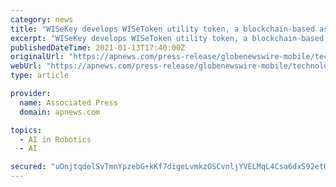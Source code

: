 ```yaml
---
category: news
title: "WISeKey develops WISeToken utility token, a blockchain-based asset for drones and robots to ..."
excerpt: "WISeKey develops WISeToken utility token, a blockchain-based asset for drones and robots to secure IoT interactions (drone-to-drone or people-to-drone), recognize and trust each other WISeTokens will not be listed on secondary markets,"
publishedDateTime: 2021-01-13T17:40:00Z
originalUrl: "https://apnews.com/press-release/globenewswire-mobile/technology-business-industrial-products-and-services-robotics-drone-aircraft-5dc5fe3f5a4dd0a08e93e7749a9169b3"
webUrl: "https://apnews.com/press-release/globenewswire-mobile/technology-business-industrial-products-and-services-robotics-drone-aircraft-5dc5fe3f5a4dd0a08e93e7749a9169b3"
type: article

provider:
  name: Associated Press
  domain: apnews.com

topics:
  - AI in Robotics
  - AI

secured: "uOnjtqdelSvTmnYpzebG+kKf7digeLvmkzOSCvnljYVELMqL4Csa6dxS92etQggXNLtPpZ1Pof4CoJvFf6HxMh70fkpY2RrTDwICo7qwHMOkMySvWh2APn8eVgzl+XaSiKI7rIfb/2WhcGHr7t8IiD1vivFZWo/0D817pmkWwiV0dmSRlHHRtWTmth1eo02P3nRK+K27dBaedyG7wy7FgOJSRDte0ppXViGSqJMPUU5DgVlJo3t8k9PHUTUEzspOOY4FxDlmTpksLJ+j2GU4cr4V5vRAKwJ90cpchUNIFYaWpKa/zx7KxHO/QcjzH9OOxhK8UEAZZ1qlfgJtpVqUbztNzmKzpFmzqwlsPJKQixE=;TjmJIwcHFD1yJEunXEuL/g=="
---
```


